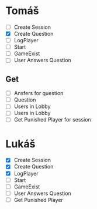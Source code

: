 # Tomáš
- [ ] Create Session
- [x] Create Question
- [ ] LogPlayer
- [ ] Start
- [ ] GameExist
- [ ] User Answers Question 
## Get
- [ ] Ansfers for question
- [ ] Question
- [ ] Users in Lobby
- [ ] Users in Lobby
- [ ] Get Punished Player for session
# Lukáš
- [x] Create Session
- [x] Create Question
- [x] LogPlayer
- [ ] Start
- [ ] GameExist
- [ ] User Answers Question
- [ ] Get Punished Player 
